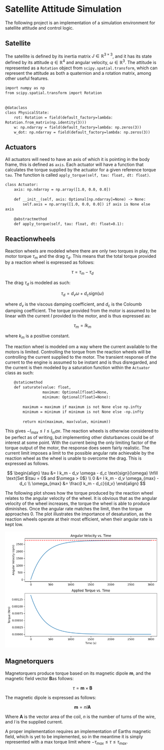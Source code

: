 # Satellite Attitude Simulation

The following project is an implementation of a simulation environment for satellite attitude and control logic. 

## Satellite

The satellite is defined by its inertia matrix $J \in \mathbb{R}^{3\times 3}$, and it has its state defined by its attitude $q \in \mathbb{R}^{4}$ and angular velocity, $\omega \in \mathbb{R}^{3}$. The attitude is represented as a `Rotation` object from `scipy.spatial.transform`, which can represent the attitude as both a quaternion and a rotation matrix, among other useful features. 


```
import numpy as np
from scipy.spatial.transform import Rotation


@dataclass
class PhysicalState:
    rot: Rotation = field(default_factory=lambda: Rotation.from_matrix(np.identity(3)))
    w: np.ndarray = field(default_factory=lambda: np.zeros(3))
    w_dot: np.ndarray = field(default_factory=lambda: np.zeros(3))
```


## Actuators

All actuators will need to have an axis of which it is pointing in the body frame, this is defined as `axis`. Each actuator will have a function that calculates the torque supplied by the actuator for a given reference torque `tau`. The function is called `apply_torque(self, tau: float, dt: float)`.

```
class Actuator:
    axis: np.ndarray = np.array([1.0, 0.0, 0.0])

    def __init__(self, axis: Optional[np.ndarray]=None) -> None:
        self.axis = np.array([1.0, 0.0, 0.0]) if axis is None else axis

    @abstractmethod
    def apply_torque(self, tau: float, dt: float=0.1):
```


## Reactionwheels

Reaction wheels are modeled where there are only two torques in play, the motor torque $\tau_m$ and the drag $\tau_d$. This means that the total torque provided by a reaction wheel is expressed as follows: 

$$
    \tau = \tau_m - \tau_d
$$

The drag $\tau_d$ is modeled as such:

$$
\tau_d = d_v \omega + d_c \text{sign}(\omega)
$$

where $d_v$ is the viscous damping coefficient, and $d_c$ is the Coloumb damping coefficient. The torque provided from the motor is assumed to be linear with the current $I$ provided to the motor, and is thus expressed as: 

$$
\tau_m = I k_m
$$

where $k_m$ is a positive constant. 

The reaction wheel is modeled om a way where the current available to the motors is limited. Controlling the torque from the reaction wheels will be controlling the current supplied to the motor. The transient response of the current to the engine is assumed to be instant and is thus disregarded, and the current is then modeled by a saturation function within the `Actuator` class as such: 

```
    @staticmethod
    def saturate(value: float,
                 maximum: Optional[float]=None,
                 minimum: Optional[float]=None):

        maximum = maximum if maximum is not None else np.infty
        minimum = minimum if minimum is not None else -np.infty

        return min(maximum, max(value, minimum))
```

This gives $-I_{max} \leq I \leq I_max$. The reaction wheels is otherwise considered to be perfect as of writing, but implementing other disturbances could be of interest at some point. With the current being the only limiting factor of the torque output of the motor, the response does seem fairly realistic. The current limit imposes a limit to the possible angular rate achievable by the reaction wheel as the wheel is unable to overcome the drag. This is expressed as follows.

$$
\begin{align}
    \tau &= I k_m - d_v \omega - d_c \text{sign}(\omega) \hfill \text{Set $\tau = 0$ and $\omega > 0$} \\
    0 &= I k_m - d_v \omega_{max} - d_c \\
    \omega_{max} &= \frac{I k_m - d_c}{d_v}
\end{align}
$$

The following plot shows how the torque produced by the reaction wheel relates to the angular velocity of the wheel. It is obvious that as the angular velocity of the wheel increases, the torque the wheel is able to produce diminishes. Once the angular rate matches the limit, then the torque approaches 0. The plot illustrates the importance of desaturation, as the reaction wheels operate at their most efficient, when their angular rate is kept low.

<!-- ![Torque test plot with max current set to 1.0 A](Simulation_files/torque_test_plot.pdf) -->
![Torque test plot with max current set to 1.0 A](https://github.com/Blarsen00/satsim/blob/main/Simulation_files/torque_test_plot.png)


## Magnetorquers

Magnetorquers produce torque based on its magnetic dipole $\mathbf{m}$, and the magnetic field vector $\mathbf{B}$as follows: 

$$
    \tau = \mathbf{m} \times \mathbf{B}
$$

The magnetic dipole is expressed as follows: 

$$
    \mathbf{m} = n I \mathbf{A}
$$

Where $\mathbf{A}$ is the vector area of the coil, $n$ is the number of turns of the wire, and $I$ is the supplied current.

A proper implementation requires an implementation of Earths magnetic field, which is yet to be implemented, so in the meantime it is simply represented with a max torque limit where $-\tau_{max} \leq \tau \leq \tau_{max}$. 

